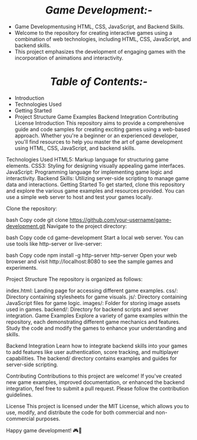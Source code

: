 <h1 align='center'><i>Game Development:-</i></h1> 

- Game Developmentusing HTML, CSS, JavaScript, and Backend Skills.
- Welcome to the repository for creating interactive games using a combination of web technologies, including HTML, CSS, JavaScript, and backend skills.
- This project emphasizes the development of engaging games with the incorporation of animations and interactivity.

<h1 align='center'><i>Table of Contents:-</i></h1> 

- Introduction
- Technologies Used
- Getting Started
- Project Structure
Game Examples
Backend Integration
Contributing
License
Introduction
This repository aims to provide a comprehensive guide and code samples for creating exciting games using a web-based approach. Whether you're a beginner or an experienced developer, you'll find resources to help you master the art of game development using HTML, CSS, JavaScript, and backend skills.

Technologies Used
HTML5: Markup language for structuring game elements.
CSS3: Styling for designing visually appealing game interfaces.
JavaScript: Programming language for implementing game logic and interactivity.
Backend Skills: Utilizing server-side scripting to manage game data and interactions.
Getting Started
To get started, clone this repository and explore the various game examples and resources provided. You can use a simple web server to host and test your games locally.

Clone the repository:

bash
Copy code
git clone https://github.com/your-username/game-development.git
Navigate to the project directory:

bash
Copy code
cd game-development
Start a local web server. You can use tools like http-server or live-server:

bash
Copy code
npm install -g http-server
http-server
Open your web browser and visit http://localhost:8080 to see the sample games and experiments.

Project Structure
The repository is organized as follows:

index.html: Landing page for accessing different game examples.
css/: Directory containing stylesheets for game visuals.
js/: Directory containing JavaScript files for game logic.
images/: Folder for storing image assets used in games.
backend/: Directory for backend scripts and server integration.
Game Examples
Explore a variety of game examples within the repository, each demonstrating different game mechanics and features. Study the code and modify the games to enhance your understanding and skills.

Backend Integration
Learn how to integrate backend skills into your games to add features like user authentication, score tracking, and multiplayer capabilities. The backend/ directory contains examples and guides for server-side scripting.

Contributing
Contributions to this project are welcome! If you've created new game examples, improved documentation, or enhanced the backend integration, feel free to submit a pull request. Please follow the contribution guidelines.

License
This project is licensed under the MIT License, which allows you to use, modify, and distribute the code for both commercial and non-commercial purposes.

Happy game development! 🎮🚀
